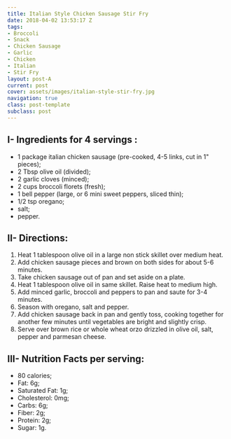 ```yaml
---
title: Italian Style Chicken Sausage Stir Fry
date: 2018-04-02 13:53:17 Z
tags:
- Broccoli
- Snack
- Chicken Sausage
- Garlic
- Chicken
- Italian
- Stir Fry
layout: post-A
current: post
cover: assets/images/italian-style-stir-fry.jpg
navigation: true
class: post-template
subclass: post
---
```


## I- Ingredients for 4 servings :

* 1 package italian chicken sausage (pre-cooked, 4-5 links, cut in 1" pieces);
* 2 Tbsp olive oil (divided);
* 2 garlic cloves (minced);
* 2 cups broccoli florets (fresh);
* 1 bell pepper (large, or 6 mini sweet peppers, sliced thin);
* 1/2 tsp oregano;
* salt;
* pepper.

## II- Directions:

1. Heat 1 tablespoon olive oil in a large non stick skillet over medium heat.
1. Add chicken sausage pieces and brown on both sides for about 5-6 minutes.
1. Take chicken sausage out of pan and set aside on a plate.
1. Heat 1 tablespoon olive oil in same skillet. Raise heat to medium high.
1. Add minced garlic, broccoli and peppers to pan and saute for 3-4 minutes.
1. Season with oregano, salt and pepper. 
1. Add chicken sausage back in pan and gently toss, cooking together for another few minutes until vegetables are bright and slightly crisp.
1. Serve over brown rice or whole wheat orzo drizzled in olive oil, salt, pepper and parmesan cheese.


## III- Nutrition Facts per serving:

* 80 calories;
* Fat: 6g;
* Saturated Fat: 1g;
* Cholesterol: 0mg;
* Carbs: 6g;
* Fiber: 2g;
* Protein: 2g;
* Sugar: 1g.